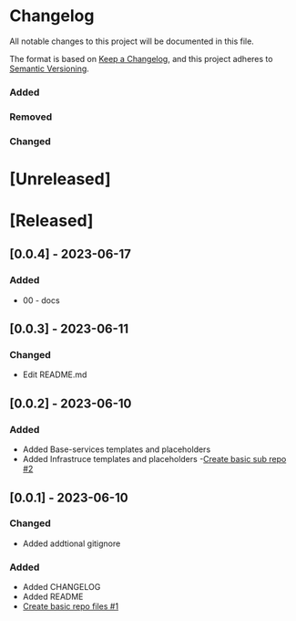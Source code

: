 # Changelog

All notable changes to this project will be documented in this file.

The format is based on [Keep a Changelog](https://keepachangelog.com/en/1.0.0/),
and this project adheres to [Semantic Versioning](https://semver.org/spec/v2.0.0.html).

### Added 
### Removed
### Changed

# [Unreleased]

# [Released]

## [0.0.4] - 2023-06-17
### Added
- 00 - docs

## [0.0.3] - 2023-06-11
### Changed
- Edit README.md

## [0.0.2] - 2023-06-10
### Added
- Added Base-services templates and placeholders
- Added Infrastruce templates and placeholders
-[Create basic sub repo #2](https://github.com/betterthanbot-cloud/astrid/issues/2)

## [0.0.1] - 2023-06-10
### Changed
- Added addtional gitignore
### Added
- Added CHANGELOG
- Added README
- [Create basic repo files #1](https://github.com/betterthanbot-cloud/astrid/issues/1)